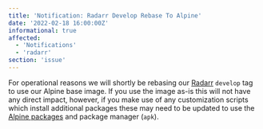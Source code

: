```yaml
---
title: 'Notification: Radarr Develop Rebase To Alpine'
date: '2022-02-18 16:00:00Z'
informational: true
affected:
  - 'Notifications'
  - 'radarr'
section: 'issue'
---
```

For operational reasons we will shortly be rebasing our [Radarr](https://github.com/linuxserver/docker-radarr) `develop` tag to use our Alpine base image. If you use the image as-is this will not have any direct impact, however, if you make use of any customization scripts which install additional packages these may need to be updated to use the [Alpine packages](https://pkgs.alpinelinux.org/packages?name=&branch=v3.15) and package manager (`apk`).
